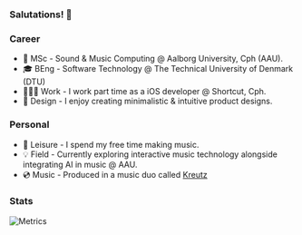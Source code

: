 ### Salutations! 👋
### Career
- 📖 MSc     - Sound & Music Computing @ Aalborg University, Cph (AAU).
- 🎓 BEng    - Software Technology @ The Technical University of Denmark (DTU)
- 👨🏼‍💻 Work    - I work part time as a iOS developer @ Shortcut, Cph.
- 🎨 Design  - I enjoy creating minimalistic & intuitive product designs.
### Personal
- 🎵 Leisure - I spend my free time making music.
- 💡 Field   - Currently exploring interactive music technology alongside integrating AI in music @ AAU.
- 💿 Music   - Produced in a music duo called [Kreutz](https://open.spotify.com/artist/1JARCv57h1frJZDcxBqC8y?si=3xxhMoq0Rx2H1XSc_XvC_Q)

### Stats
![Metrics](https://metrics.lecoq.io/thaduyx?template=classic&base.header=0&gists=1&lines=1&config.timezone=America%2FToronto)


<!--

![Anurag's GitHub stats](https://github-readme-stats.vercel.app/api?username=anuraghazra&show_icons=true)
**ThaDuyx/thaduyx** is a ✨ _special_ ✨ repository because its `README.md` (this file) appears on your GitHub profile.

Here are some ideas to get you started:

- 🔭 I’m currently working on ...
- 🌱 I’m currently learning ...
- 👯 I’m looking to collaborate on ...
- 🤔 I’m looking for help with ...
- 💬 Ask me about ...
- 📫 How to reach me: ...
- 😄 Pronouns: ...
- ⚡ Fun fact: ...
-->

